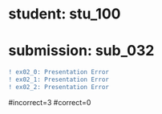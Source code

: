 # student: stu_100
# submission: sub_032

```diff
! ex02_0: Presentation Error
! ex02_1: Presentation Error
! ex02_2: Presentation Error
```
#incorrect=3
#correct=0
